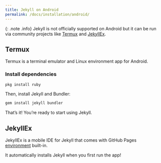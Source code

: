 ```yaml
---
title: Jekyll on Android
permalink: /docs/installation/android/
---
```


{: .note .info}
Jekyll is not officially supported on Android but it can be run via community projects like [Termux](https://termux.dev) and [JekyllEx](https://jekyllex.xyz).

## Termux

Termux is a terminal emulator and Linux environment app for Android.

### Install dependencies

```sh
pkg install ruby
```

Then, install Jekyll and Bundler:

```sh
gem install jekyll bundler
```

That’s it! You’re ready to start using Jekyll.

## JekyllEx

JekyllEx is a mobile IDE for Jekyll that comes with GitHub Pages [environment](https://pages.github.com/versions/) built-in.

It automatically installs Jekyll when you first run the app!
